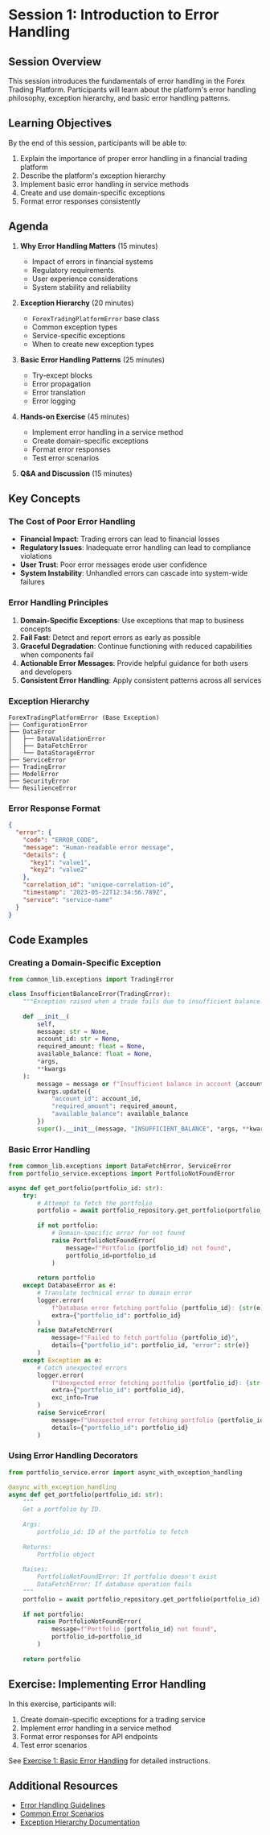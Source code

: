 # Session 1: Introduction to Error Handling

## Session Overview

This session introduces the fundamentals of error handling in the Forex Trading Platform. Participants will learn about the platform's error handling philosophy, exception hierarchy, and basic error handling patterns.

## Learning Objectives

By the end of this session, participants will be able to:

1. Explain the importance of proper error handling in a financial trading platform
2. Describe the platform's exception hierarchy
3. Implement basic error handling in service methods
4. Create and use domain-specific exceptions
5. Format error responses consistently

## Agenda

1. **Why Error Handling Matters** (15 minutes)
   - Impact of errors in financial systems
   - Regulatory requirements
   - User experience considerations
   - System stability and reliability

2. **Exception Hierarchy** (20 minutes)
   - `ForexTradingPlatformError` base class
   - Common exception types
   - Service-specific exceptions
   - When to create new exception types

3. **Basic Error Handling Patterns** (25 minutes)
   - Try-except blocks
   - Error propagation
   - Error translation
   - Error logging

4. **Hands-on Exercise** (45 minutes)
   - Implement error handling in a service method
   - Create domain-specific exceptions
   - Format error responses
   - Test error scenarios

5. **Q&A and Discussion** (15 minutes)

## Key Concepts

### The Cost of Poor Error Handling

- **Financial Impact**: Trading errors can lead to financial losses
- **Regulatory Issues**: Inadequate error handling can lead to compliance violations
- **User Trust**: Poor error messages erode user confidence
- **System Instability**: Unhandled errors can cascade into system-wide failures

### Error Handling Principles

1. **Domain-Specific Exceptions**: Use exceptions that map to business concepts
2. **Fail Fast**: Detect and report errors as early as possible
3. **Graceful Degradation**: Continue functioning with reduced capabilities when components fail
4. **Actionable Error Messages**: Provide helpful guidance for both users and developers
5. **Consistent Error Handling**: Apply consistent patterns across all services

### Exception Hierarchy

```
ForexTradingPlatformError (Base Exception)
├── ConfigurationError
├── DataError
│   ├── DataValidationError
│   ├── DataFetchError
│   └── DataStorageError
├── ServiceError
├── TradingError
├── ModelError
├── SecurityError
└── ResilienceError
```

### Error Response Format

```json
{
  "error": {
    "code": "ERROR_CODE",
    "message": "Human-readable error message",
    "details": {
      "key1": "value1",
      "key2": "value2"
    },
    "correlation_id": "unique-correlation-id",
    "timestamp": "2023-05-22T12:34:56.789Z",
    "service": "service-name"
  }
}
```

## Code Examples

### Creating a Domain-Specific Exception

```python
from common_lib.exceptions import TradingError

class InsufficientBalanceError(TradingError):
    """Exception raised when a trade fails due to insufficient balance."""
    
    def __init__(
        self,
        message: str = None,
        account_id: str = None,
        required_amount: float = None,
        available_balance: float = None,
        *args,
        **kwargs
    ):
        message = message or f"Insufficient balance in account {account_id}"
        kwargs.update({
            "account_id": account_id,
            "required_amount": required_amount,
            "available_balance": available_balance
        })
        super().__init__(message, "INSUFFICIENT_BALANCE", *args, **kwargs)
```

### Basic Error Handling

```python
from common_lib.exceptions import DataFetchError, ServiceError
from portfolio_service.exceptions import PortfolioNotFoundError

async def get_portfolio(portfolio_id: str):
    try:
        # Attempt to fetch the portfolio
        portfolio = await portfolio_repository.get_portfolio(portfolio_id)
        
        if not portfolio:
            # Domain-specific error for not found
            raise PortfolioNotFoundError(
                message=f"Portfolio {portfolio_id} not found",
                portfolio_id=portfolio_id
            )
            
        return portfolio
    except DatabaseError as e:
        # Translate technical error to domain error
        logger.error(
            f"Database error fetching portfolio {portfolio_id}: {str(e)}",
            extra={"portfolio_id": portfolio_id}
        )
        raise DataFetchError(
            message=f"Failed to fetch portfolio {portfolio_id}",
            details={"portfolio_id": portfolio_id, "error": str(e)}
        )
    except Exception as e:
        # Catch unexpected errors
        logger.error(
            f"Unexpected error fetching portfolio {portfolio_id}: {str(e)}",
            extra={"portfolio_id": portfolio_id},
            exc_info=True
        )
        raise ServiceError(
            message=f"Unexpected error fetching portfolio {portfolio_id}",
            details={"portfolio_id": portfolio_id}
        )
```

### Using Error Handling Decorators

```python
from portfolio_service.error import async_with_exception_handling

@async_with_exception_handling
async def get_portfolio(portfolio_id: str):
    """
    Get a portfolio by ID.
    
    Args:
        portfolio_id: ID of the portfolio to fetch
        
    Returns:
        Portfolio object
        
    Raises:
        PortfolioNotFoundError: If portfolio doesn't exist
        DataFetchError: If database operation fails
    """
    portfolio = await portfolio_repository.get_portfolio(portfolio_id)
    
    if not portfolio:
        raise PortfolioNotFoundError(
            message=f"Portfolio {portfolio_id} not found",
            portfolio_id=portfolio_id
        )
        
    return portfolio
```

## Exercise: Implementing Error Handling

In this exercise, participants will:

1. Create domain-specific exceptions for a trading service
2. Implement error handling in a service method
3. Format error responses for API endpoints
4. Test error scenarios

See [Exercise 1: Basic Error Handling](exercises/exercise1.md) for detailed instructions.

## Additional Resources

- [Error Handling Guidelines](../guidelines.md)
- [Common Error Scenarios](../error_scenarios.md)
- [Exception Hierarchy Documentation](../../common-lib/exceptions.md)
